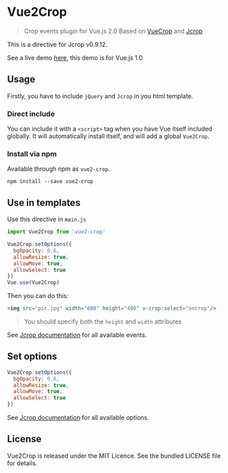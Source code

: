 # Vue2Crop

> Crop events plugin for Vue.js 2.0
> Based on [VueCrop](https://github.com/pespantelis/vue-crop) and [Jcrop](http://deepliquid.com/content/Jcrop.html)

This is a directive for Jcrop v0.9.12.

See a live demo [here](http://pespantelis.github.io/vue-crop/), this demo is for Vue.js 1.0

## Usage

Firstly, you have to include `jQuery` and `Jcrop` in you html template.

### Direct include

You can include it with a `<script>` tag when you have Vue itself included globally. It will automatically install itself, and will add a global `Vue2Crop`.


### Install via npm

Available through npm as `vue2-crop`.
```
npm install --save vue2-crop
```

## Use in templates

Use this directive in `main.js`

``` js
import Vue2Crop from 'vue2-crop'

Vue2Crop.setOptions({
  bgOpacity: 0.6,
  allowResize: true,
  allowMove: true,
  allowSelect: true
})
Vue.use(Vue2Crop)
```

Then you can do this:

``` html
<img src="pic.jpg" width="600" height="400" v-crop:select="oncrop"/>
```
> You should specify both the `height` and `width` attributes

See [Jcrop documentation](http://deepliquid.com/content/Jcrop_Manual.html#Event_Handlers) for all available events.

## Set options

``` js
Vue2Crop.setOptions({
  bgOpacity: 0.6,
  allowResize: true,
  allowMove: true,
  allowSelect: true
})
```

See [Jcrop documentation](http://deepliquid.com/content/Jcrop_Manual.html#Setting_Options) for all available options.

## License

Vue2Crop is released under the MIT Licence. See the bundled LICENSE file for details.
